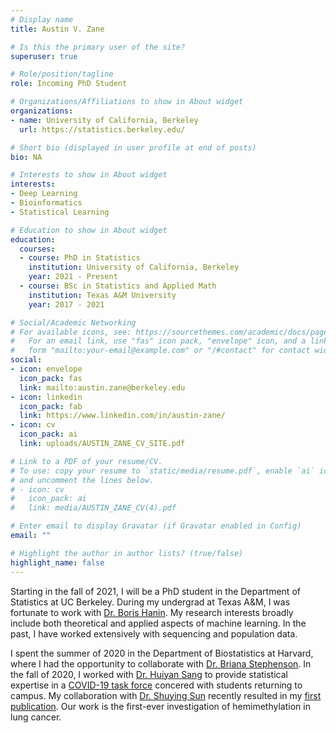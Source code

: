 ```yaml
---
# Display name
title: Austin V. Zane

# Is this the primary user of the site?
superuser: true

# Role/position/tagline
role: Incoming PhD Student

# Organizations/Affiliations to show in About widget
organizations:
- name: University of California, Berkeley
  url: https://statistics.berkeley.edu/

# Short bio (displayed in user profile at end of posts)
bio: NA

# Interests to show in About widget
interests:
- Deep Learning
- Bioinformatics
- Statistical Learning

# Education to show in About widget
education:
  courses:
  - course: PhD in Statistics
    institution: University of California, Berkeley
    year: 2021 - Present
  - course: BSc in Statistics and Applied Math
    institution: Texas A&M University
    year: 2017 - 2021

# Social/Academic Networking
# For available icons, see: https://sourcethemes.com/academic/docs/page-builder/#icons
#   For an email link, use "fas" icon pack, "envelope" icon, and a link in the
#   form "mailto:your-email@example.com" or "/#contact" for contact widget.
social:
- icon: envelope
  icon_pack: fas
  link: mailto:austin.zane@berkeley.edu
- icon: linkedin
  icon_pack: fab
  link: https://www.linkedin.com/in/austin-zane/
- icon: cv
  icon_pack: ai
  link: uploads/AUSTIN_ZANE_CV_SITE.pdf

# Link to a PDF of your resume/CV.
# To use: copy your resume to `static/media/resume.pdf`, enable `ai` icons in `params.toml`, 
# and uncomment the lines below.
# - icon: cv
#   icon_pack: ai
#   link: media/AUSTIN_ZANE_CV(4).pdf

# Enter email to display Gravatar (if Gravatar enabled in Config)
email: ""

# Highlight the author in author lists? (true/false)
highlight_name: false
---
```


Starting in the fall of 2021, I will be a PhD student in the Department of Statistics at UC Berkeley. During my undergrad at Texas A&M, I was fortunate to work with [Dr. Boris Hanin](https://hanin.princeton.edu/). My research interests broadly include both theoretical and applied aspects of machine learning. In the past, I have worked extensively with sequencing and population data.    
  
I spent the summer of 2020 in the Department of Biostatistics at Harvard, where I had the opportunity to collaborate with [Dr. Briana Stephenson](https://www.hsph.harvard.edu/briana-stephenson/). In the fall of 2020, I worked with [Dr. Huiyan Sang](https://web.stat.tamu.edu/~huiyan/) to provide statistical expertise in a [COVID-19 task force](https://temag.tamu.edu/) concered with students returning to campus. My collaboration with [Dr. Shuying Sun](https://www.math.txstate.edu/about/people/faculty/sun.html) recently resulted in my [first publication](https://bmccancer.biomedcentral.com/articles/10.1186/s12885-021-07990-7). Our work is the first-ever investigation of hemimethylation in lung cancer.


